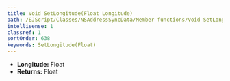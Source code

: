 ```yaml
---
title: Void SetLongitude(Float Longitude)
path: /EJScript/Classes/NSAddressSyncData/Member functions/Void SetLongitude(Float p_0)
intellisense: 1
classref: 1
sortOrder: 638
keywords: SetLongitude(Float)
---
```



* **Longitude:** Float
* **Returns:** Float


